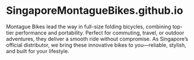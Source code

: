 # SingaporeMontagueBikes.github.io
Montague Bikes lead the way in full-size folding bicycles, combining top-tier performance and portability. Perfect for commuting, travel, or outdoor adventures, they deliver a smooth ride without compromise. As Singapore’s official distributor, we bring these innovative bikes to you—reliable, stylish, and built for your lifestyle.

